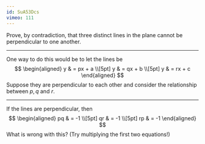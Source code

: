 ```yaml
---
id: SuA53Dcs
vimeo: 111
---
```


Prove, by contradiction, that three distinct lines in the plane cannot be perpendicular to one another.

---

One way to do this would be to let the lines be
$$
\begin{aligned}
y & = px + a \\[5pt]
y & = qx + b \\[5pt]
y & = rx + c
\end{aligned}
$$
Suppose they are perpendicular to each other and consider the relationship between $p, q$ and $r.$

---

If the lines are perpendicular, then
$$
\begin{aligned}
pq & = -1 \\[5pt]
qr & = -1 \\[5pt]
rp & = -1
\end{aligned}
$$
What is wrong with this? (Try multiplying the first two equations!)
